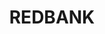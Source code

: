 ---
lastmod: '2025-04-06T06:05:20+00:00'
latitude: -31.387394
layout: suburb
longitude: 152.466916
postcode: '2446'
state: NSW
title: REDBANK
url: /nsw/redbank/
---